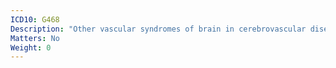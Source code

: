 ```yaml
---
ICD10: G468
Description: "Other vascular syndromes of brain in cerebrovascular diseases"
Matters: No
Weight: 0
---
```


